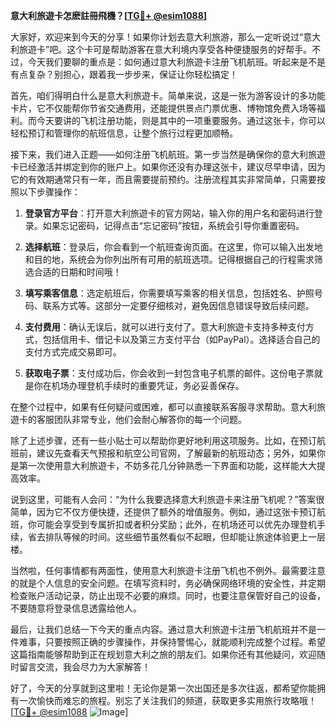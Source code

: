 **意大利旅遊卡怎麽註冊飛機？[[TG💪+ @esim1088](https://t.me/s/esim1088)]**

大家好，欢迎来到今天的分享！如果你计划去意大利旅游，那么一定听说过“意大利旅遊卡”吧。这个卡可是帮助游客在意大利境内享受各种便捷服务的好帮手。不过，今天我们要聊的重点是：如何通过意大利旅遊卡注册飞机航班。听起来是不是有点复杂？别担心，跟着我一步步来，保证让你轻松搞定！

首先，咱们得明白什么是意大利旅遊卡。简单来说，这是一张为游客设计的多功能卡片，它不仅能帮你节省交通费用，还能提供景点门票优惠、博物馆免费入场等福利。而今天要讲的飞机注册功能，则是其中的一项重要服务。通过这张卡，你可以轻松预订和管理你的航班信息，让整个旅行过程更加顺畅。

接下来，我们进入正题——如何注册飞机航班。第一步当然是确保你的意大利旅遊卡已经激活并绑定到你的账户上。如果你还没有办理这张卡，建议尽早申请，因为它的有效期通常只有一年，而且需要提前预约。注册流程其实非常简单，只需要按照以下步骤操作：

1. **登录官方平台**：打开意大利旅遊卡的官方网站，输入你的用户名和密码进行登录。如果忘记密码，记得点击“忘记密码”按钮，系统会引导你重置密码。
   
2. **选择航班**：登录后，你会看到一个航班查询页面。在这里，你可以输入出发地和目的地，系统会为你列出所有可用的航班选项。记得根据自己的行程需求筛选合适的日期和时间哦！

3. **填写乘客信息**：选定航班后，你需要填写乘客的相关信息，包括姓名、护照号码、联系方式等。这部分一定要仔细核对，避免因信息错误导致后续问题。

4. **支付费用**：确认无误后，就可以进行支付了。意大利旅遊卡支持多种支付方式，包括信用卡、借记卡以及第三方支付平台（如PayPal）。选择适合自己的支付方式完成交易即可。

5. **获取电子票**：支付成功后，你会收到一封包含电子机票的邮件。这份电子票就是你在机场办理登机手续时的重要凭证，务必妥善保存。

在整个过程中，如果有任何疑问或困难，都可以直接联系客服寻求帮助。意大利旅遊卡的客服团队非常专业，他们会耐心解答你的每一个问题。

除了上述步骤，还有一些小贴士可以帮助你更好地利用这项服务。比如，在预订航班前，建议先查看天气预报和航空公司官网，了解最新的航班动态；另外，如果你是第一次使用意大利旅遊卡，不妨多花几分钟熟悉一下界面和功能，这样能大大提高效率。

说到这里，可能有人会问：“为什么我要选择意大利旅遊卡来注册飞机呢？”答案很简单，因为它不仅方便快捷，还提供了额外的增值服务。例如，通过这张卡预订航班，你可能会享受到专属折扣或者积分奖励；此外，在机场还可以优先办理登机手续，省去排队等候的时间。这些细节虽然看似不起眼，但却能让旅途体验更上一层楼。

当然啦，任何事情都有两面性，使用意大利旅遊卡注册飞机也不例外。最需要注意的就是个人信息的安全问题。在填写资料时，务必确保网络环境的安全性，并定期检查账户活动记录，防止出现不必要的麻烦。同时，也要注意保管好自己的设备，不要随意将登录信息透露给他人。

最后，让我们总结一下今天的重点内容。通过意大利旅遊卡注册飞机航班并不是一件难事，只要按照正确的步骤操作，并保持警惕心，就能顺利完成整个过程。希望这篇指南能够帮助到正在规划意大利之旅的朋友们。如果你还有其他疑问，欢迎随时留言交流，我会尽力为大家解答！

好了，今天的分享就到这里啦！无论你是第一次出国还是多次往返，都希望你能拥有一次愉快而难忘的旅程。别忘了关注我们的频道，获取更多实用旅行攻略哦！[[TG💪+ @esim1088](https://t.me/s/esim1088) ![Image](https://i.postimg.cc/4NQfJmqS/Snipaste-2025-05-13-00-14-12.png)]